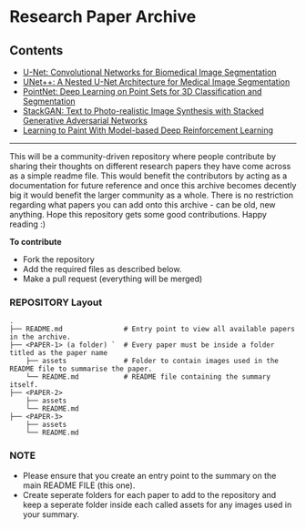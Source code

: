 # Research Paper Archive

## Contents 

- [U-Net: Convolutional Networks for Biomedical Image Segmentation](https://github.com/Vinayak-VG/Paper-Archive/tree/master/Papers/U-Net%20-%20Convolutional%20Networks%20for%20Biomedical%20Image%20Segmentation)
- [UNet++: A Nested U-Net Architecture for Medical Image Segmentation](https://github.com/Vinayak-VG/Paper-Archive/tree/master/Papers/UNet%2B%2B%20-%20A%20Nested%20U-Net%20Architecture%20for%20Medical%20Image%20Segmentation)
- [PointNet: Deep Learning on Point Sets for 3D Classification and Segmentation](https://github.com/Vinayak-VG/Paper-Archive/tree/master/Papers/PointNet%20-%20Deep%20Learning%20on%20Point%20Sets%20for%203D%20Classification%20and%20Segmentation)
- [StackGAN: Text to Photo-realistic Image Synthesis with Stacked Generative Adversarial Networks](https://github.com/Vinayak-VG/Paper-Archive/tree/master/Papers/StackGAN%20-%20Text%20to%20Photo-realistic%20Image%20Synthesis%20with%20Stacked%20Generative%20Adversarial%20Networks)
- [Learning to Paint With Model-based Deep Reinforcement Learning](https://github.com/Vinayak-VG/Paper-Archive/tree/master/Papers/Learning%20to%20Paint%20With%20Model-based%20Deep%20Reinforcement%20Learning)

------

This will be a community-driven repository where people contribute by sharing their thoughts on different research papers they have come across as a simple readme file. This would benefit the contributors by acting as a documentation for future reference and once this archive becomes decently big it would benefit the larger community as a whole. There is no restriction regarding what papers you can add onto this archive - can be old, new anything. Hope this repository gets some good contributions. Happy reading :)

**To contribute** 
- Fork the repository
- Add the required files as described below.
- Make a pull request (everything will be merged)

### REPOSITORY Layout

    .
    ├── README.md               # Entry point to view all available papers in the archive. 
    ├── <PAPER-1> (a folder) `  # Every paper must be inside a folder titled as the paper name
        ├── assets              # Folder to contain images used in the README file to summarise the paper.
        └── README.md           # README file containing the summary itself.
    ├── <PAPER-2>
        ├── assets
        └── README.md
    ├── <PAPER-3>
        ├── assets
        └── README.md

### NOTE

- Please ensure that you create an entry point to the summary on the main README FILE (this one).
- Create seperate folders for each paper to add to the repository and keep a seperate folder inside each called assets for any images used in your summary. 
